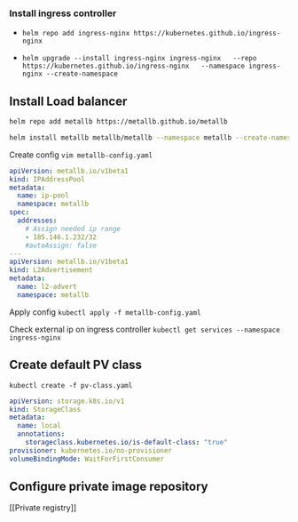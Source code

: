 ### Install ingress controller
- `helm repo add ingress-nginx https://kubernetes.github.io/ingress-nginx`
  
- `helm upgrade --install ingress-nginx ingress-nginx   --repo https://kubernetes.github.io/ingress-nginx   --namespace ingress-nginx --create-namespace`

## Install Load balancer

````bash
helm repo add metallb https://metallb.github.io/metallb
````

``` bash
helm install metallb metallb/metallb --namespace metallb --create-namespace
```

Create config
`vim metallb-config.yaml`

``` yaml
apiVersion: metallb.io/v1beta1
kind: IPAddressPool
metadata:
  name: ip-pool
  namespace: metallb
spec:
  addresses:
	# Assign needed ip range
    - 185.146.1.232/32
    #autoAssign: false 
---
apiVersion: metallb.io/v1beta1
kind: L2Advertisement
metadata:
  name: l2-advert
  namespace: metallb
```

Apply config
`kubectl apply -f metallb-config.yaml`

Check external ip on ingress controller
`kubectl get services --namespace ingress-nginx`

## Create default PV class
`kubectl create -f pv-class.yaml`

``` yaml
apiVersion: storage.k8s.io/v1
kind: StorageClass
metadata:
  name: local
  annotations:
    storageclass.kubernetes.io/is-default-class: "true"
provisioner: kubernetes.io/no-provisioner
volumeBindingMode: WaitForFirstConsumer
```


## Configure private image repository
[[Private registry]]